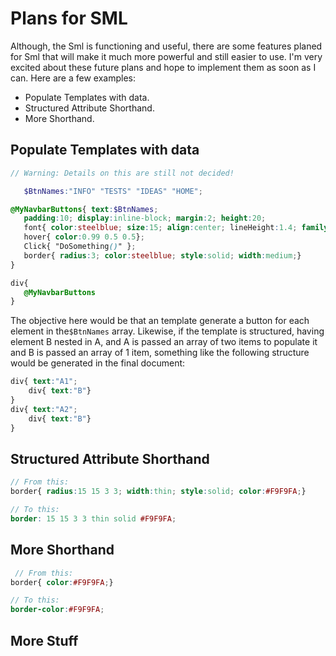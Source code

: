 # Plans for SML
 Although, the Sml is functioning and useful, there are some features planed for Sml that will make it much more powerful and still easier to use. I'm very excited about these future plans and hope to implement them as soon as I can. Here are a few examples:
 
 * Populate Templates with data.
 * Structured Attribute Shorthand.
 * More Shorthand.
 
 ## Populate Templates with data
 ```Scss
 // Warning: Details on this are still not decided!
 
    $BtnNames:"INFO" "TESTS" "IDEAS" "HOME";
 
 @MyNavbarButtons{ text:$BtnNames;
    padding:10; display:inline-block; margin:2; height:20;
    font{ color:steelblue; size:15; align:center; lineHeight:1.4; family:Georgia; vertical-align:middle;}
    hover{ color:0.99 0.5 0.5};
    Click{ "DoSomething()" };
    border{ radius:3; color:steelblue; style:solid; width:medium;}
 }
 
 div{
    @MyNavbarButtons
 }
 
 ```
 The objective here would be that an template generate a button for each element in the```$BtnNames``` array. Likewise, if the template is structured, having element B nested in A, and A is passed an array of two items to populate it and B is passed an array of 1 item, something like the following structure would be generated in the final document:
 ```Scss
 div{ text:"A1";
     div{ text:"B"}
}
 div{ text:"A2";
     div{ text:"B"}
}
 
 ```
 
  ## Structured Attribute Shorthand
 ```Scss
 // From this:
 border{ radius:15 15 3 3; width:thin; style:solid; color:#F9F9FA;}
 
 // To this:
 border: 15 15 3 3 thin solid #F9F9FA;
 ```
 
  ## More Shorthand
 ```Scss
  // From this:
 border{ color:#F9F9FA;}
 
 // To this:
 border-color:#F9F9FA;
 ```
 
  ## More Stuff
 ```Scss
 
 ```
